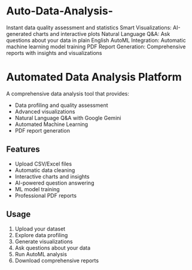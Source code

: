 # Auto-Data-Analysis-
Instant data quality assessment and statistics Smart Visualizations: AI-generated charts and interactive plots Natural Language Q&amp;A: Ask questions about your data in plain English AutoML Integration: Automatic machine learning model training PDF Report Generation: Comprehensive reports with insights and visualizations
# Automated Data Analysis Platform

A comprehensive data analysis tool that provides:
- Data profiling and quality assessment
- Advanced visualizations
- Natural Language Q&A with Google Gemini
- Automated Machine Learning
- PDF report generation

## Features
- Upload CSV/Excel files
- Automatic data cleaning
- Interactive charts and insights
- AI-powered question answering
- ML model training
- Professional PDF reports

## Usage
1. Upload your dataset
2. Explore data profiling
3. Generate visualizations
4. Ask questions about your data
5. Run AutoML analysis
6. Download comprehensive reports
